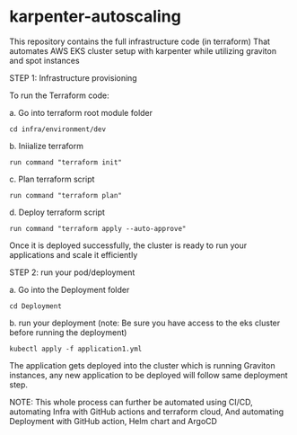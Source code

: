 # karpenter-autoscaling

This repository contains the full infrastructure code (in terraform) That automates AWS EKS cluster setup with karpenter while utilizing graviton and spot instances


STEP 1: Infrastructure provisioning

To run the Terraform code: 

a. Go into terraform root module folder

    cd infra/environment/dev

b. Iniialize terraform

    run command "terraform init"

c. Plan terraform script

    run command "terraform plan"

d. Deploy terraform script

    run command "terraform apply --auto-approve"

Once it is deployed successfully, the cluster is ready to run your applications and scale it efficiently 


STEP 2: run your pod/deployment

a. Go into the Deployment folder

    cd Deployment

b. run your deployment (note: Be sure you have access to the eks cluster before running the deployment)

    kubectl apply -f application1.yml

The application gets deployed into the cluster which is running Graviton instances,
any new application to be deployed will follow same deployment step.


NOTE: This whole process can further be automated using CI/CD, automating Infra with GitHub actions and terraform cloud, And automating Deployment with GitHub action, Helm chart and ArgoCD



